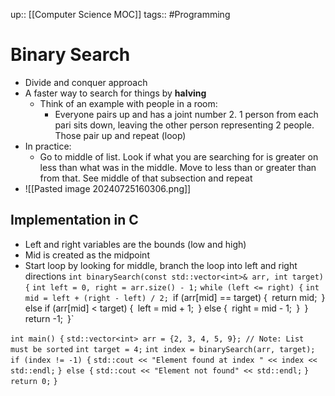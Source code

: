up:: [[Computer Science MOC]]
tags:: #Programming  
# Binary Search
- Divide and conquer approach
-  A faster way to search for things by **halving**
	- Think of an example with people in a room:
		- Everyone pairs up and has a joint number 2. 1 person from each pari sits down, leaving the other person representing 2 people. Those pair up and repeat (loop)
- In practice:
	- Go to middle of list. Look if what you are searching for is greater on less than what was in the middle. Move to less than or greater than from that. See middle of that subsection and repeat
- ![[Pasted image 20240725160306.png]]
	
## Implementation in C
- Left and right variables are the bounds (low and high)
- Mid is created as the midpoint
- Start loop by looking for middle, branch the loop into left and right directions
`int binarySearch(const std::vector<int>& arr, int target) {`
    `int left = 0, right = arr.size() - 1;`
    `while (left <= right) {`
        `int mid = left + (right - left) / 2;
        `if (arr[mid] == target) {`
            `return mid;`
        `} else if (arr[mid] < target) {`
            `left = mid + 1;`
        `} else {`
            `right = mid - 1;`
        `}`
    `}`
    `return -1;`
`}`

`int main() {`
    `std::vector<int> arr = {2, 3, 4, 5, 9}; // Note: List must be sorted`
    `int target = 4;`
    `int index = binarySearch(arr, target);`
    `if (index != -1) {`
        `std::cout << "Element found at index " << index << std::endl;`
    `} else {`
        `std::cout << "Element not found" << std::endl;`
    `}`
    `return 0;`
`}`
